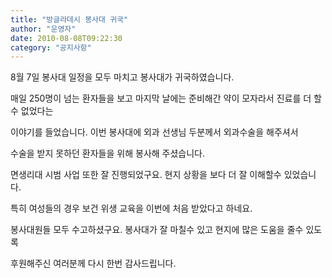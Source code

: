 ```yaml
---
title: "방글라데시 봉사대 귀국"
author: "운영자"
date: 2010-08-08T09:22:30
category: "공지사항"
---
```


8월 7일 봉사대 일정을 모두 마치고 봉사대가 귀국하였습니다.

매일 250명이 넘는 환자들을 보고 마지막 날에는 준비해간 약이 모자라서 진료를 더 할수 없었다는

이야기를 들었습니다. 이번 봉사대에 외과 선생님 두분께서 외과수술을 해주셔서

수술을 받지 못하던 환자들을 위해 봉사해 주셨습니다.

면생리대 시범 사업 또한 잘 진행되었구요. 현지 상황을 보다 더 잘 이해할수 있었습니다.

특히 여성들의 경우 보건 위생 교육을 이번에 처음 받았다고 하네요.

봉사대원들 모두 수고하셨구요. 봉사대가 잘 마칠수 있고 현지에 많은 도움을 줄수 있도록

후원해주신 여러분께 다시 한번 감사드립니다.
